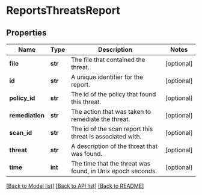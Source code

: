 # ReportsThreatsReport

## Properties
Name | Type | Description | Notes
------------ | ------------- | ------------- | -------------
**file** | **str** | The file that contained the threat. | [optional] 
**id** | **str** | A unique identifier for the report. | [optional] 
**policy_id** | **str** | The id of the policy that found this threat. | [optional] 
**remediation** | **str** | The action that was taken to remediate the threat. | [optional] 
**scan_id** | **str** | The id of the scan report this threat is associated with. | [optional] 
**threat** | **str** | A description of the threat that was found. | [optional] 
**time** | **int** | The time that the threat was found, in Unix epoch seconds. | [optional] 

[[Back to Model list]](../README.md#documentation-for-models) [[Back to API list]](../README.md#documentation-for-api-endpoints) [[Back to README]](../README.md)


